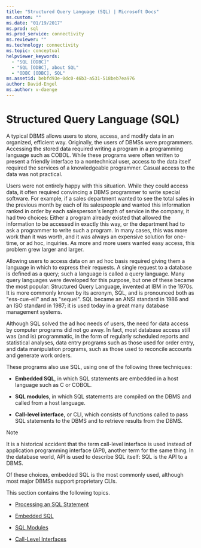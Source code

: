 ```yaml
---
title: "Structured Query Language (SQL) | Microsoft Docs"
ms.custom: ""
ms.date: "01/19/2017"
ms.prod: sql
ms.prod_service: connectivity
ms.reviewer: ""
ms.technology: connectivity
ms.topic: conceptual
helpviewer_keywords: 
  - "SQL [ODBC]"
  - "SQL [ODBC], about SQL"
  - "ODBC [ODBC], SQL"
ms.assetid: bebfd93e-0dc0-46b3-a531-518beb7ea976
author: David-Engel
ms.author: v-daenge
---
```

# Structured Query Language (SQL)
A typical DBMS allows users to store, access, and modify data in an organized, efficient way. Originally, the users of DBMSs were programmers. Accessing the stored data required writing a program in a programming language such as COBOL. While these programs were often written to present a friendly interface to a nontechnical user, access to the data itself required the services of a knowledgeable programmer. Casual access to the data was not practical.  
  
 Users were not entirely happy with this situation. While they could access data, it often required convincing a DBMS programmer to write special software. For example, if a sales department wanted to see the total sales in the previous month by each of its salespeople and wanted this information ranked in order by each salesperson's length of service in the company, it had two choices: Either a program already existed that allowed the information to be accessed in exactly this way, or the department had to ask a programmer to write such a program. In many cases, this was more work than it was worth, and it was always an expensive solution for one-time, or ad hoc, inquiries. As more and more users wanted easy access, this problem grew larger and larger.  
  
 Allowing users to access data on an ad hoc basis required giving them a language in which to express their requests. A single request to a database is defined as a query; such a language is called a query language. Many query languages were developed for this purpose, but one of these became the most popular: Structured Query Language, invented at IBM in the 1970s. It is more commonly known by its acronym, SQL, and is pronounced both as "ess-cue-ell" and as "sequel". SQL became an ANSI standard in 1986 and an ISO standard in 1987; it is used today in a great many database management systems.  
  
 Although SQL solved the ad hoc needs of users, the need for data access by computer programs did not go away. In fact, most database access still was (and is) programmatic, in the form of regularly scheduled reports and statistical analyses, data entry programs such as those used for order entry, and data manipulation programs, such as those used to reconcile accounts and generate work orders.  
  
 These programs also use SQL, using one of the following three techniques:  
  
-   **Embedded SQL**, in which SQL statements are embedded in a host language such as C or COBOL.  
  
-   **SQL modules**, in which SQL statements are compiled on the DBMS and called from a host language.  
  
-   **Call-level interface**, or CLI, which consists of functions called to pass SQL statements to the DBMS and to retrieve results from the DBMS.  
  
> [!NOTE]  
>  It is a historical accident that the term call-level interface is used instead of application programming interface (API), another term for the same thing. In the database world, API is used to describe SQL itself: SQL is the API to a DBMS.  
  
 Of these choices, embedded SQL is the most commonly used, although most major DBMSs support proprietary CLIs.  
  
 This section contains the following topics.  
  
-   [Processing an SQL Statement](../../odbc/reference/processing-a-sql-statement.md)  
  
-   [Embedded SQL](../../odbc/reference/embedded-sql.md)  
  
-   [SQL Modules](../../odbc/reference/sql-modules.md)  
  
-   [Call-Level Interfaces](../../odbc/reference/call-level-interfaces.md)
